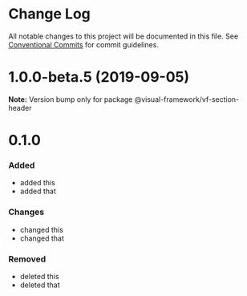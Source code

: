 # Change Log

All notable changes to this project will be documented in this file.
See [Conventional Commits](https://conventionalcommits.org) for commit guidelines.

# 1.0.0-beta.5 (2019-09-05)

**Note:** Version bump only for package @visual-framework/vf-section-header





# 0.1.0

### Added
- added this
- added that

### Changes

- changed this
- changed that

### Removed

- deleted this
- deleted that
